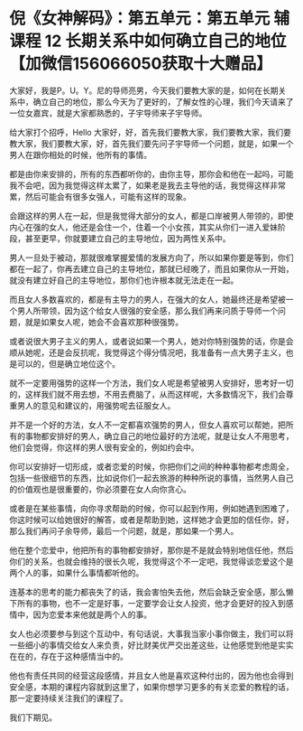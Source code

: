 # 倪《女神解码》：第五单元：第五单元 辅课程 12 长期关系中如何确立自己的地位【加微信156066050获取十大赠品】

大家好，我是P。U。Y。尼的导师亮男，今天我们要教大家的是，如何在长期关系中，确立自己的地位，那么今天为了更好的，了解女性的心理，我们今天请来了一位女嘉宾，就是大家都熟悉的，子宇导师来子宇导师。

给大家打个招呼，Hello 大家好，好，首先我们要教大家，我们要教大家，我们要教大家，我们要教大家，好，首先我们要先问子宇导师一个问题，就是，如果一个男人在跟你相处的时候，他所有的事情。

都是由你来安排的，所有的东西都听你的，由你主导，那你会和他在一起吗，可能我不会吧，因为我觉得这样太累了，如果老是我去主导他的话，我觉得这样非常累，然后可能会有很多女强人，可能有这样的现象。

会跟这样的男人在一起，但是我觉得大部分的女人，都是口岸被男人带领的，即使内心在强的女人，他还是会住一个，住着一个小女孩，其实从你们一进入爱妹阶段，甚至更早，你就要建立自己的主导地位，因为两性关系中。

男人一旦处于被动，那就很难掌握爱情的发展方向了，所以如果你要是等到，你们都在一起了，你再去建立自己的主导地位，那就已经晚了，而且如果你从一开始，就没有建立好自己的主导地位，那你们也许根本就无法走在一起。

而且女人多数喜欢的，都是有主导力的男人，在强大的女人，她最终还是希望被一个男人所带领，因为这个给女人很强的安全感，那么我们再来问质于导师一个问题，就是如果女人呢，她会不会喜欢那种很强势。

或者说很大男子主义的男人，或者说如果一个男人，她对你特别强势的话，你是会顺从她呢，还是会反抗呢，我觉得这个得分情况吧，我准备有一点大男子主义，也是可以的，但是确立地位这个。

就不一定要用强势的这样一个方法，我们女人呢是希望被男人安排好，思考好一切的，这样我们就不用去想，不用去费脑了，从而这样呢，大多数情况下，我们会尊重男人的意见和建议的，用强势呢去征服女人。

并不是一个好的方法，女人不一定都喜欢强势的男人，但女人喜欢可以帮她，把所有的事物都安排好的男人，确立自己的地位最好的方法呢，就是让女人不用思考，他们会觉得，你这样的男人很有安全的，例如约会中。

你可以安排好一切形成，或者恋爱的时候，你把你们之间的种种事物都考虑周全，包括一些很细节的东西，比如说你们一起去旅游的种种所说的事情，当然男人自己的价值观也是很重要的，你必须要在女人向你贪心。

或者是在某些事情，向你寻求帮助的时候，你可以起到作用，例如她遇到困难了，你这时候可以给她很好的解答，或者是帮助到她，这样她才会更加的信任你，好，那么我们再问子余导师，最后一个问题，就是，那如果一个男人。

他在整个恋爱中，他把所有的事物都安排好，那你是不是就会特别地信任他，然后你们的关系，也就会维持的很长久呢，我觉得这个不一定吧，我觉得谈恋爱这个是两个人的事，如果什么事情都听他的。

连基本的思考的能力都丧失了的话，我会害怕失去他，然后会缺乏安全感，那么懒下所有的事物，也不一定是好事，一定要学会让女人投资，他才会更好的投入到感情中，因为恋爱本来他就是两个人的事。

女人也必须要参与到这个互动中，有句话说，大事我当家小事你做主，我们可以将一些细小的事情交给女人来负责，好比财美优严交出差这些，让他感觉到他是实实在在的，存在于这种感情当中的。

他也有责任共同的经营这段感情，并且女人他是喜欢这种付出的，因为他也会得到安全感，本期的课程内容就到这里了，如果你想学习更多的有关恋爱的教程的话，那一定要持续关注我们的课程了。

我们下期见。
